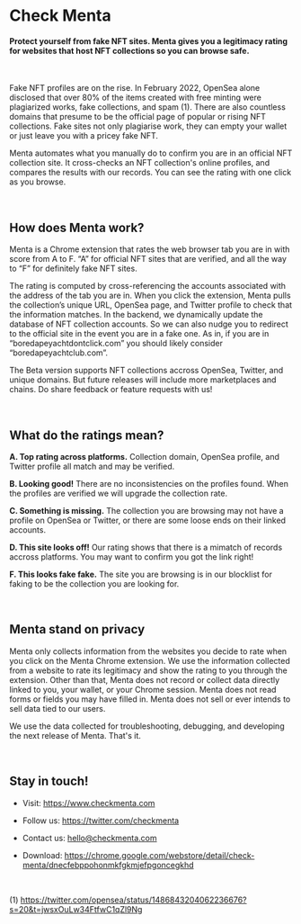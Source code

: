 # Check Menta

#### Protect yourself from fake NFT sites.  Menta gives you a legitimacy rating for websites that host NFT collections so you can browse safe. 

<br />

Fake NFT profiles are on the rise.  In February 2022, OpenSea alone disclosed that over 80% of the items created with free minting were plagiarized works, fake collections, and spam (1).  There are also countless domains that presume to be the official page of popular or rising NFT collections.  Fake sites not only plagiarise work, they can empty your wallet or just leave you with a pricey fake NFT. 

Menta automates what you manually do to confirm you are in an official NFT collection site.  It cross-checks an NFT collection's online profiles, and compares the results with our records.  You can see the rating with one click as you browse.

<br/>

## **How does Menta work?** 

Menta  is a Chrome extension that rates the web browser tab you are in with score from A to F.  “A” for official NFT sites that are verified, and all the way to “F” for definitely fake NFT sites.

The rating is computed by cross-referencing the accounts associated with the address of the tab you are in.  When you click the extension, Menta pulls the collection’s unique URL, OpenSea page, and Twitter profile to check that the information matches.  In the backend, we dynamically update the database of NFT collection accounts.  So we can also nudge you to redirect to the official site in the event you are in a fake one.   As in, if you are in “boredapeyachtdontclick.com” you should likely consider “boredapeyachtclub.com”. 

The Beta version supports NFT collections accross OpenSea, Twitter, and unique domains.  But future releases will include more marketplaces and chains.  Do share feedback or feature requests with us!

<br />

## **What do the ratings mean?**

**A. Top rating across platforms.**  Collection domain, OpenSea profile, and Twitter profile all match and may be verified.

**B. Looking good!**  There are no inconsistencies on the profiles found. When the profiles are verified we will upgrade the collection rate.

**C. Something is missing.**  The collection you are browsing may not have a profile on OpenSea or Twitter, or there are some loose ends on their linked accounts.

**D. This site looks off!**  Our rating shows that there is a mimatch of records accross platforms. You may want to confirm you got the link right!

**F. This looks fake fake.**  The site you are browsing is in our blocklist for faking to be the collection you are looking for.

<br />

## **Menta stand on privacy**

Menta only collects information from the websites you decide to rate when you click on the Menta Chrome extension.  We use the information collected from a website to rate its legitimacy and show the rating to you through the extension.  Other than that, Menta does not record or collect data directly linked to you, your wallet, or your Chrome session. Menta does not read forms or fields you may have filled in. Menta does not sell or ever intends to sell data tied to our users. 

We use the data collected for troubleshooting, debugging, and developing the next release of Menta. That's it.

<br />

## **Stay in touch!**

+ Visit: https://www.checkmenta.com

+ Follow us: https://twitter.com/checkmenta

+ Contact us: hello@checkmenta.com

+ Download: https://chrome.google.com/webstore/detail/check-menta/dnecfebppohonmkfgkmjefpgoncegkhd

<br />

(1) https://twitter.com/opensea/status/1486843204062236676?s=20&t=jwsxOuLw34FtfwC1qZl9Ng
